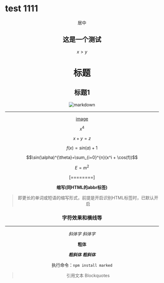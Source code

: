 # test  1111
<center>  居中 
  
## 这是一个测试

$x > y$

# <center>标题
## 标题1

![markdown](https://www.mdeditor.com/images/logos/markdown.png)


---

[image](https://image.baidu.com/search/detail?ct=503316480&z=&tn=baiduimagedetail&ipn=d&word=%E7%BE%8E%E5%A5%B3&step_word=&ie=utf-8&in=&cl=2&lm=-1&st=-1&hd=&latest=&copyright=&cs=1480623082,1028728801&os=3327342920,3389098961&simid=4223912431,773926015&pn=3&rn=1&di=204270&ln=2900&fr=&fmq=1578877091753_R&ic=0&s=undefined&se=&sme=&tab=0&width=&height=&face=undefined&is=0,0&istype=2&ist=&jit=&bdtype=0&spn=0&pi=0&gsm=0&objurl=http%3A%2F%2Fb.hiphotos.baidu.com%2Fzhidao%2Fpic%2Fitem%2Fa8014c086e061d9513b305a87bf40ad163d9caac.jpg&rpstart=0&rpnum=0&adpicid=0&force=undefined)


$x^4$

$x+y=z$

$f(x)= sin(a) + 1$


$$\sin(\alpha)^{\theta}=\sum_{i=0}^{n}(x^i + \cos(f))$$

$E=m^2$

[========]

**缩写(同HTML的abbr标签)**

> 即更长的单词或短语的缩写形式，前提是开启识别HTML标签时，已默认开启

### 字符效果和横线等
----

*斜体字*      _斜体字_

**粗体**  

***粗斜体*** ___粗斜体___

执行命令：`npm install marked`

> 引用文本 Blockquotes

